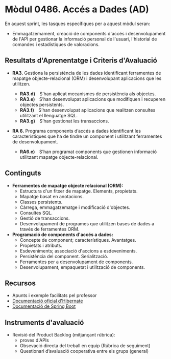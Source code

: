 # **Mòdul 0486**. Accés a Dades (AD)

En aquest sprint, les tasques específiques per a aquest mòdul seran:

* Emmagatzemament, creació de components d'accés i desenvolupament de l'API per gestionar la informació personal de l'usuari, l'historial de comandes i estadístiques de valoracions.

## Resultats d'Aprenentatge i Criteris d'Avaluació

* **RA3.** Gestiona la persistència de les dades identificant ferramentes de mapatge objecte-relacional (ORM) i desenvolupant aplicacions que les utilitzen.
    * **RA3.d)** S’han aplicat mecanismes de persistència als objectes.
    * **RA3.e)** S’han desenvolupat aplicacions que modifiquen i recuperen objectes persistents.
    * **RA3.f)** S’han desenvolupat aplicacions que realitzen consultes utilitzant el llenguatge SQL.
    * **RA3.g)** S’han gestionat les transaccions.

* **RA 6.** Programa components d’accés a dades identificant les característiques que ha de tindre un component i utilitzant ferramentes de desenvolupament.
    * **RA6.e)** S’han programat components que gestionen informació utilitzant mapatge objecte-relacional.

## Continguts

* **Ferramentes de mapatge objecte relacional (ORM):**
    * Estructura d'un fitxer de mapatge. Elements, propietats.
    * Mapatge basat en anotacions.
    * Classes persistents.
    * Càrrega, emmagatzematge i modificació d'objectes.
    * Consultes SQL.
    * Gestió de transaccions.
    * Desenvolupament de programes que utilitzen bases de dades a través de ferramentes ORM.
* **Programació de components d'accés a dades:**
    * Concepte de component; característiques. Avantatges.
    * Propietats i atributs.
    * Esdeveniments; associació d'accions a esdeveniments.
    * Persistència del component. Serialització.
    * Ferramentes per a desenvolupament de components.
    * Desenvolupament, empaquetat i utilització de components.

## Recursos

* Apunts i exemple facilitats pel professor
* [Documentació oficial d'Hibernate](https://hibernate.org/orm/documentation/7.0/)
* [Documentació de Spring Boot](https://devdocs.io/spring_boot/)

## Instruments d'avaluació

* Revisió del Product Backlog (mitjançant rúbrica):  
    * proves d'APIs
    * Obsevació directa del treball en equip (Rúbrica de seguiment)
    * Questionari d’avaluació cooperativa entre els grups (general)








